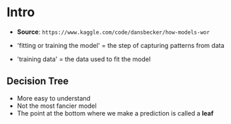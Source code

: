 # Intro

- **Source**: `https://www.kaggle.com/code/dansbecker/how-models-wor`

- 'fitting or training the model' = the step of capturing patterns from data
- 'training data' = the data used to fit the model

## Decision Tree 
- More easy to understand
- Not the most fancier model 
- The point at the bottom where we make a prediction is called a **leaf**